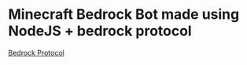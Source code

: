 # Minecraft Bedrock Bot made using NodeJS + bedrock protocol

[Bedrock Protocol](https://github.com/PrismarineJS/bedrock-protocol)

